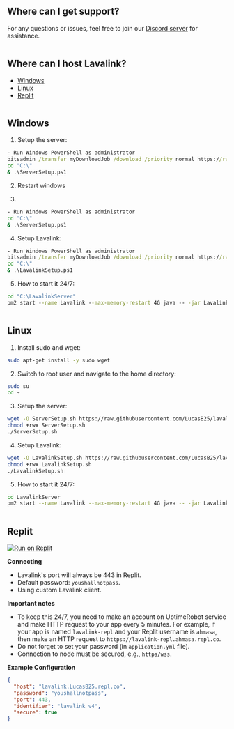 ## Where can I get support?

For any questions or issues, feel free to join our [Discord server](https://discord.gg/5shqv9Kygv) for assistance.

```

```
## Where can I host Lavalink?

- [Windows](https://github.com/LucasB25/lavalink-server?tab=readme-ov-file#windows)
- [Linux](https://github.com/LucasB25/lavalink-server?tab=readme-ov-file#linux)
- [Replit](https://github.com/LucasB25/lavalink-server?tab=readme-ov-file#replit)

```

```
## Windows 

1. Setup the server:
```cmd
- Run Windows PowerShell as administrator
bitsadmin /transfer myDownloadJob /download /priority normal https://raw.githubusercontent.com/LucasB25/lavalink-server/main/LavalinkWindows/ServerSetup.ps1 C:\ServerSetup.ps1
cd "C:\"
& .\ServerSetup.ps1
```

2. Restart windows

3.
```cmd
- Run Windows PowerShell as administrator
cd "C:\"
& .\ServerSetup.ps1
```

4. Setup Lavalink:
```cmd
- Run Windows PowerShell as administrator
bitsadmin /transfer myDownloadJob /download /priority normal https://raw.githubusercontent.com/LucasB25/lavalink-server/main/LavalinkWindows/LavalinkSetup.ps1 C:\LavalinkSetup.ps1
cd "C:\"
& .\LavalinkSetup.ps1
```

5. How to start it 24/7:
```cmd
cd "C:\LavalinkServer"
pm2 start --name Lavalink --max-memory-restart 4G java -- -jar Lavalink.jar
```

```

```
## Linux

1. Install sudo and wget:
```bash
sudo apt-get install -y sudo wget 
```

2. Switch to root user and navigate to the home directory:
```bash
sudo su
cd ~
```

3. Setup the server:
```bash
wget -O ServerSetup.sh https://raw.githubusercontent.com/LucasB25/lavalink-server/main/LavalinkLinux/ServerSetup.sh
chmod +rwx ServerSetup.sh
./ServerSetup.sh
```

4. Setup Lavalink:
```bash
wget -O LavalinkSetup.sh https://raw.githubusercontent.com/LucasB25/lavalink-server/main/LavalinkLinux/LavalinkSetup.sh
chmod +rwx LavalinkSetup.sh
./LavalinkSetup.sh
```

5. How to start it 24/7:
```bash
cd LavalinkServer
pm2 start --name Lavalink --max-memory-restart 4G java -- -jar Lavalink.jar
```

```

```
## Replit

[![Run on Replit](https://repl.it/badge/github/LucasB25/lavalink-server)](https://repl.it/github/LucasB25/lavalink-server)

**Connecting**

- Lavalink's port will always be 443 in Replit.
- Default password: `youshallnotpass`.
- Using custom Lavalink client.

**Important notes**


- To keep this 24/7, you need to make an account on UptimeRobot service and make HTTP request to your app every 5 minutes. For example, if your app is named `lavalink-repl` and your Replit username is `ahmasa`, then make an HTTP request to `https://lavalink-repl.ahmasa.repl.co`.
- Do not forget to set your password (in `application.yml` file).
- Connection to node must be secured, e.g., `https/wss`.

**Example Configuration**

```json
{
  "host": "lavalink.LucasB25.repl.co",
  "password": "youshallnotpass",
  "port": 443,
  "identifier": "lavalink v4",     
  "secure": true
}
